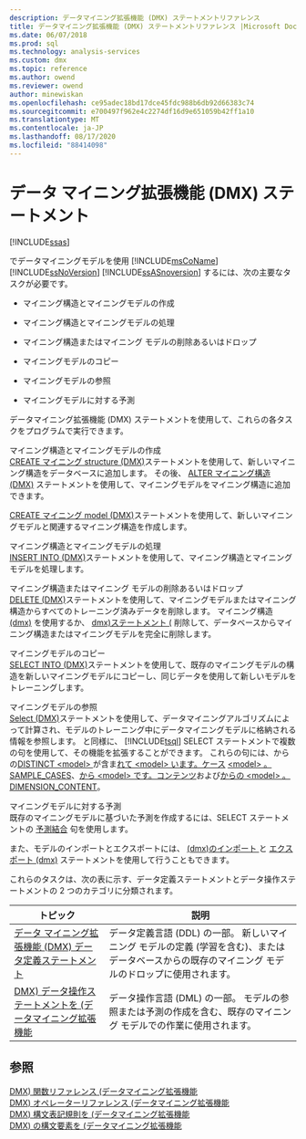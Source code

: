 ```yaml
---
description: データマイニング拡張機能 (DMX) ステートメントリファレンス
title: データマイニング拡張機能 (DMX) ステートメントリファレンス |Microsoft Docs
ms.date: 06/07/2018
ms.prod: sql
ms.technology: analysis-services
ms.custom: dmx
ms.topic: reference
ms.author: owend
ms.reviewer: owend
author: minewiskan
ms.openlocfilehash: ce95adec18bd17dce45fdc988b6db92d66383c74
ms.sourcegitcommit: e700497f962e4c2274df16d9e651059b42ff1a10
ms.translationtype: MT
ms.contentlocale: ja-JP
ms.lasthandoff: 08/17/2020
ms.locfileid: "88414098"
---
```

# <a name="data-mining-extensions-dmx-statements"></a>データ マイニング拡張機能 (DMX) ステートメント
[!INCLUDE[ssas](../includes/applies-to-version/ssas.md)]

  でデータマイニングモデルを使用 [!INCLUDE[msCoName](../includes/msconame-md.md)] [!INCLUDE[ssNoVersion](../includes/ssnoversion-md.md)] [!INCLUDE[ssASnoversion](../includes/ssasnoversion-md.md)] するには、次の主要なタスクが必要です。  
  
-   マイニング構造とマイニングモデルの作成  
  
-   マイニング構造とマイニングモデルの処理  
  
-   マイニング構造またはマイニング モデルの削除あるいはドロップ  
  
-   マイニングモデルのコピー  
  
-   マイニングモデルの参照  
  
-   マイニングモデルに対する予測  
  
 データマイニング拡張機能 (DMX) ステートメントを使用して、これらの各タスクをプログラムで実行できます。  
  
 マイニング構造とマイニングモデルの作成  
 [CREATE マイニング structure &#40;DMX&#41;](../dmx/create-mining-structure-dmx.md)ステートメントを使用して、新しいマイニング構造をデータベースに追加します。 その後、 [ALTER マイニング構造 &#40;DMX&#41;](../dmx/alter-mining-structure-dmx.md) ステートメントを使用して、マイニングモデルをマイニング構造に追加できます。  
  
 [CREATE マイニング model &#40;DMX&#41;](../dmx/create-mining-model-dmx.md)ステートメントを使用して、新しいマイニングモデルと関連するマイニング構造を作成します。  
  
 マイニング構造とマイニングモデルの処理  
 [INSERT INTO &#40;DMX&#41;](../dmx/insert-into-dmx.md)ステートメントを使用して、マイニング構造とマイニングモデルを処理します。  
  
 マイニング構造またはマイニング モデルの削除あるいはドロップ  
 [DELETE &#40;DMX&#41;](../dmx/delete-dmx.md)ステートメントを使用して、マイニングモデルまたはマイニング構造からすべてのトレーニング済みデータを削除します。 マイニング構造 [&#40;dmx&#41;](../dmx/drop-mining-structure-dmx.md) を使用するか、 [dmx&#41;ステートメント &#40;](../dmx/drop-mining-model-dmx.md) 削除して、データベースからマイニング構造またはマイニングモデルを完全に削除します。  
  
 マイニングモデルのコピー  
 [SELECT INTO &#40;DMX&#41;](../dmx/select-into-dmx.md)ステートメントを使用して、既存のマイニングモデルの構造を新しいマイニングモデルにコピーし、同じデータを使用して新しいモデルをトレーニングします。  
  
 マイニングモデルの参照  
 [Select &#40;DMX&#41;](../dmx/select-dmx.md)ステートメントを使用して、データマイニングアルゴリズムによって計算され、モデルのトレーニング中にデータマイニングモデルに格納される情報を参照します。 と同様に、 [!INCLUDE[tsql](../includes/tsql-md.md)] SELECT ステートメントで複数の句を使用して、その機能を拡張することができます。 これらの句には、からの[DISTINCT \<model> ](../dmx/select-distinct-from-model-dmx.md)が含ま[れて \<model> います。ケース](../dmx/select-from-model-cases-dmx.md) [ \<model> 。SAMPLE_CASES](../dmx/select-from-model-sample-cases-dmx.md)、[から \<model> です。コンテンツ](../dmx/select-from-model-content-dmx.md)および[からの \<model> 。DIMENSION_CONTENT](../dmx/select-from-model-dimension-content-dmx.md)。  
  
 マイニングモデルに対する予測  
 既存のマイニングモデルに基づいた予測を作成するには、SELECT ステートメントの [予測結合](../dmx/select-from-model-prediction-join-dmx.md) 句を使用します。  
  
 また、モデルのインポートとエクスポートには、 [&#40;dmx&#41;のインポート ](../dmx/import-dmx.md) と [エクスポート &#40;dmx&#41;](../dmx/export-dmx.md) ステートメントを使用して行うこともできます。  
  
 これらのタスクは、次の表に示す、データ定義ステートメントとデータ操作ステートメントの 2 つのカテゴリに分類されます。  
  
|トピック|説明|  
|-----------|-----------------|  
|[データ マイニング拡張機能 (DMX) データ定義ステートメント](../dmx/dmx-statements-data-definition.md)|データ定義言語 (DDL) の一部。 新しいマイニング モデルの定義 (学習を含む)、またはデータベースからの既存のマイニング モデルのドロップに使用されます。|  
|[DMX&#41; データ操作ステートメントを &#40;データマイニング拡張機能](../dmx/dmx-statements-data-manipulation.md)|データ操作言語 (DML) の一部。 モデルの参照または予測の作成を含む、既存のマイニング モデルでの作業に使用されます。|  
  
## <a name="see-also"></a>参照  
 [DMX&#41; 関数リファレンス &#40;データマイニング拡張機能](../dmx/data-mining-extensions-dmx-function-reference.md)   
 [DMX&#41; オペレーターリファレンス &#40;データマイニング拡張機能](../dmx/data-mining-extensions-dmx-operator-reference.md)   
 [DMX&#41; 構文表記規則を &#40;データマイニング拡張機能](../dmx/data-mining-extensions-dmx-syntax-conventions.md)   
 [DMX&#41; の構文要素を &#40;データマイニング拡張機能](../dmx/data-mining-extensions-dmx-syntax-elements.md)  
  
  
